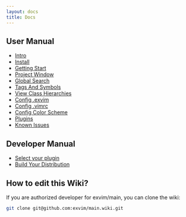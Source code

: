 ```yaml
---
layout: docs
title: Docs
---
```


## User Manual

- [Intro](intro)
- [Install](install)
- [Getting Start](getting-start)
- [Project Window](project-window)
- [Global Search](global-search)
- [Tags And Symbols](tags-and-symbols)
- [View Class Hierarchies](view-class-hierarchies)
- [Config .exvim](config-exvim)
- [Config .vimrc](config-vimrc)
- [Config Color Scheme](config-colorscheme)
- [Plugins](plugins)
- [Known Issues](known-issues)

## Developer Manual

- [Select your plugin](select-your-plugin)
- [Build Your Distribution](build-your-distribution)

## How to edit this Wiki?

If you are authorized developer for exvim/main, you can clone the wiki:  

```bash
git clone git@github.com:exvim/main.wiki.git
```
